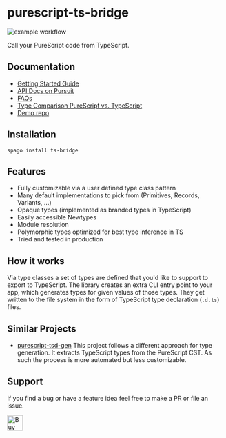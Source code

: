 # purescript-ts-bridge

![example workflow](https://github.com/thought2/purescript-ts-bridge/actions/workflows/ci.yml/badge.svg)

Call your PureScript code from TypeScript.

## Documentation

- [Getting Started Guide](docs/getting-started.md)
- [API Docs on Pursuit](https://pursuit.purescript.org/packages/purescript-ts-bridge)
- [FAQs](docs/faq.md)
- [Type Comparison PureScript vs. TypeScript](docs/type-comparison.md)
- [Demo repo](https://github.com/thought2/purescript-ts-bridge.demo)

## Installation

```
spago install ts-bridge
```

## Features

- Fully customizable via a user defined type class pattern
- Many default implementations to pick from (Primitives, Records, Variants, ...)
- Opaque types (implemented as branded types in TypeScript)
- Easily accessible Newtypes
- Module resolution
- Polymorphic types optimized for best type inference in TS
- Tried and tested in production

## How it works

Via type classes a set of types are defined that you'd like to support to export to TypeScript.
The library creates an extra CLI entry point to your app, which generates types for given values of those types. They get written to the file system in the form of TypeScript type declaration (`.d.ts`) files.

## Similar Projects

- [purescript-tsd-gen](https://github.com/minoki/purescript-tsd-gen)
  This project follows a different approach for type generation. It extracts TypeScript types from the PureScript CST. As such the process is more automated but less customizable.

## Support

If you find a bug or have a feature idea feel free to make a PR or file an issue.

<a href='https://ko-fi.com/C0C3HQFRF' target='_blank'><img height='36' style='border:0px;height:36px;' src='https://storage.ko-fi.com/cdn/kofi4.png?v=3' border='0' alt='Buy Me a Coffee at ko-fi.com' /></a>

